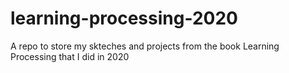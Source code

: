 # learning-processing-2020
A repo to store my skteches and projects from the book Learning Processing that I did in 2020
